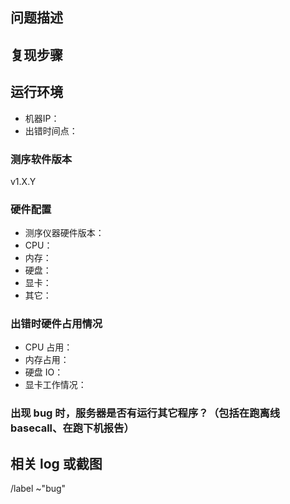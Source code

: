 ## 问题描述

## 复现步骤

<!-- 尽可能回顾从打开测序软件开始执行过哪些操作直到bug产生时刻的详细操作记录。 -->

## 运行环境
- 机器IP：
- 出错时间点：

### 测序软件版本
v1.X.Y

### 硬件配置
- 测序仪器硬件版本：
- CPU：
- 内存：
- 硬盘： 
- 显卡：
- 其它：
<!-- 硬盘信息需要记录：测序过程中，数据实时写在哪个盘？机械盘，SSD? -->

### 出错时硬件占用情况
- CPU 占用：
- 内存占用：
- 硬盘 IO：
- 显卡工作情况：
<!-- 用命令 nvidia-smi 查看显卡概况 -->

### 出现 bug 时，服务器是否有运行其它程序？（包括在跑离线basecall、在跑下机报告）



## 相关 log 或截图


/label ~"bug"
